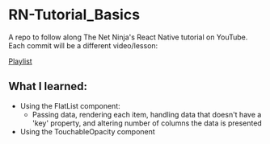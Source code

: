 # RN-Tutorial_Basics

A repo to follow along The Net Ninja's React Native tutorial on YouTube. Each commit will be a different video/lesson:

[Playlist](https://www.youtube.com/playlist?list=PL4cUxeGkcC9ixPU-QkScoRBVxtPPzVjrQ)

## What I learned:

- Using the FlatList component:
  - Passing data, rendering each item, handling data that doesn't have a 'key' property, and altering number of columns the data is presented
- Using the TouchableOpacity component
